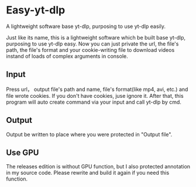 # Easy-yt-dlp
A lightweight software base yt-dlp, purposing to use yt-dlp easily.

Just like its name, this is a lightweight software which be built base yt-dlp, purposing to use yt-dlp easy. 
Now you can just private the url, the file's path, the file's format and your cookie-writing file to download videos instand of loads of complex arguments in console.

## Input
Press url， output file's path and name, file's format(like mp4, avi, etc.) and file wrote cookies. If you don't have cookies, juse ignore it. After that, this program will auto create command via your input and call yt-dlp by cmd.

## Output
Output be written to place where you were protected in "Output file".

## Use GPU
The releases edition is without GPU function, but I also protected annotation in my source code. Please rewrite and build it again if you need this function.
